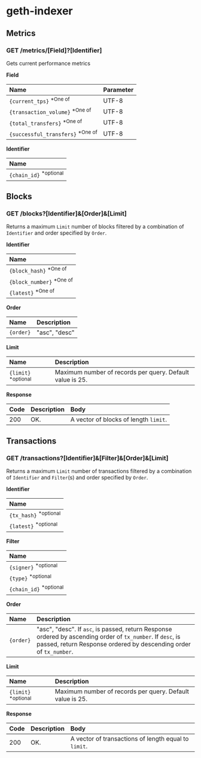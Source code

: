 # geth-indexer

## Metrics

### **GET** /metrics/[Field]?[Identifier]

Gets current performance metrics

__Field__

|Name |Parameter |
|:--- |:---  |
|`{current_tps}` <sup>\*One of</sup> |UTF-8|
|`{transaction_volume}` <sup>\*One of</sup> |UTF-8|
|`{total_transfers}` <sup>\*One of</sup> |UTF-8|
|`{successful_transfers}` <sup>\*One of</sup> |UTF-8|

__Identifier__

| Name |
|:---  |
| `{chain_id}`  <sup>\*optional</sup> |


## Blocks

### **GET** /blocks?[Identifier]&[Order]&[Limit]

Returns a maximum `Limit` number of blocks filtered by a combination of `Identifier` and order specified by `Order`. 

__Identifier__

| Name |
|:---  |
| `{block_hash}` <sup>\*One of</sup> | 
| `{block_number}` <sup>\*One of</sup> |
| `{latest}` <sup>\*One of |

__Order__

| Name | Description |
|:---  |:--- |
|`{order}` | "asc", "desc"|

__Limit__

| Name | Description |
|:---  |:--- |
| `{limit}` <sup>\*optional</sup> | Maximum number of records per query. Default value is 25. |

__Response__

| Code | Description | Body |
|:--- |:--- |:--- | 
|200  | OK. | A vector of blocks of length `limit`. |

## Transactions

### **GET** /transactions?[Identifier]&[Filter]&[Order]&[Limit]

Returns a maximum `Limit` number of transactions filtered by a combination of `Identifier` and `Filter`(s) and order specified by `Order`. 

__Identifier__

| Name |
|:---  |
| `{tx_hash}`  <sup>\*optional</sup> |
| `{latest}` <sup>\*optional</sup> | 

__Filter__

|Name |
|:--- |
|`{signer}` <sup>\*optional</sup> |
|`{type}` <sup>\*optional</sup> |
|`{chain_id}`  <sup>\*optional</sup> |

__Order__

| Name | Description |
|:---  |:--- |
| `{order}` | "asc", "desc". If `asc`, is passed, return Response ordered by ascending order of `tx_number`. If `desc`, is passed, return Response ordered by descending order of `tx_number`. |

__Limit__

| Name | Description |
|:---  |:--- |
|`{limit}`  <sup>\*optional</sup>  | Maximum number of records per query. Default value is 25. |

__Response__

| Code | Description | Body |
|:--- |:--- |:--- | 
|200  | OK. | A vector of transactions of length equal to `limit`. |


